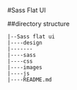 #Sass Flat UI


##directory structure


```
|--Sass flat ui
|----design
|-------
|----sass
|----css
|----images
|----js
|----README.md
```